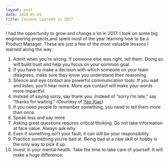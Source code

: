 ```yaml
---
layout: post
date: 2018-01-01
title: Lessons Learned in 2017
---
```

I had the opportunity to grow and change a lot in 2017. I took on some big engineering projects,and spent most of the year learning how to be a Product Manager. These are just a few of the most valuable lessons I learned along the way.

1. Admit when you’re wrong. If someone else was right, tell them. Doing so will build trust and help you focus on your common goal.
2. If you have to make a decision with which someone on your team disagrees, make sure they know you understand their reasoning.
3. Silence and eye contact are powerful communication tools. If you wait and listen, you’ll hear more. More eye contact will make your words more impactful.
4. Instead of saying sorry, say thank you. Instead of “sorry I’m late,” say “thanks for waiting.” (Courtesy of  [Yao Xiao](https://www.instagram.com/p/-o7hlQFD0d/))
5. If you need people to remember something, you need to tell them more than once.
6. Speak less and say more.
7. Asking great questions requires critical thinking. Do not take information at face value. Always ask why.
8. Even if something isn’t your fault, it can still be your responsibility.
9. Practice something you’re bad at. Being bad at a new skill or hobby is the only way to pick it up.
10. Invest in your mental health. Take the time to take care of yourself. It will make a huge difference.

